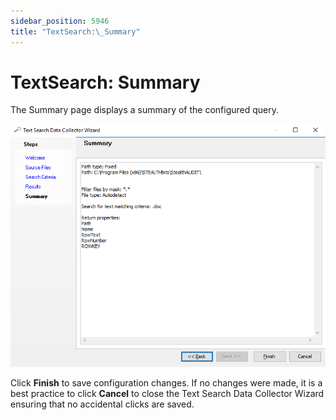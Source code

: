 ```yaml
---
sidebar_position: 5946
title: "TextSearch:\_Summary"
---
```


# TextSearch: Summary

The Summary page displays a summary of the configured query.

![Text Search Data Collector Wizard Summary page](../../../../../../../static/images/AccessAnalyzer_12.0/Content/Resources/Images/EnterpriseAuditor/Admin/DataCollector/TextSearch/Summary.png "Text Search Data Collector Wizard Summary page")

Click **Finish** to save configuration changes. If no changes were made, it is a best practice to click **Cancel** to close the Text Search Data Collector Wizard ensuring that no accidental clicks are saved.